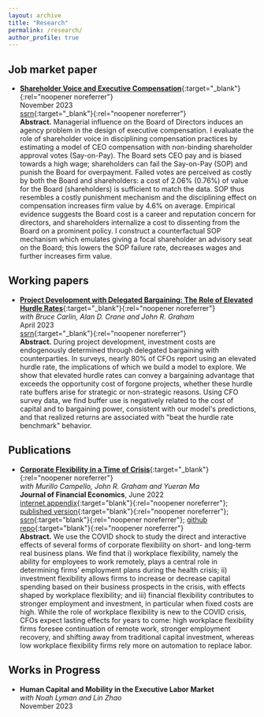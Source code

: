 ```yaml
---
layout: archive
title: "Research"
permalink: /research/
author_profile: true
---
```

## Job market paper
- [**Shareholder Voice and Executive Compensation**](<{{ site.baseurl }}/files/papers/shareholder_voice_jmp_jwb.pdf>){:target="_blank"}{:rel="noopener noreferrer"} <br/>
November 2023 <br/>
[ssrn](https://papers.ssrn.com/sol3/papers.cfm?abstract_id=4584580){:target="_blank"}{:rel="noopener noreferrer"} <br/>
**Abstract.**  Managerial influence on the Board of Directors induces an agency problem in the design of executive compensation. I evaluate the role of shareholder voice in disciplining compensation practices by estimating a model of CEO compensation with non-binding shareholder approval votes (Say-on-Pay). The Board sets CEO pay and is biased towards a high wage; shareholders can fail the Say-on-Pay (SOP) and punish the Board for overpayment. Failed votes are perceived as costly by both the Board and shareholders: a cost of 2.06% (0.76%) of value for the Board (shareholders) is sufficient to match the data. SOP thus resembles a costly punishment mechanism and the disciplining effect on compensation increases firm value by 4.6% on average. Empirical evidence suggests the Board cost is a career and reputation concern for directors, and shareholders internalize a cost to dissenting from the Board on a prominent policy. I construct a counterfactual SOP mechanism which emulates giving a focal shareholder an advisory seat on the Board; this lowers the SOP failure rate, decreases wages and further increases firm value. 

## Working papers
- [**Project Development with Delegated Bargaining: The Role of Elevated Hurdle Rates**](<{{ site.baseurl }}/files/papers/irr_buffer.pdf>){:target="_blank"}{:rel="noopener noreferrer"} <br/>
_with Bruce Carlin, Alan D. Crane and John R. Graham_<br/>
April 2023 <br/>
[ssrn](https://papers.ssrn.com/sol3/papers.cfm?abstract_id=4412436){:target="_blank"}{:rel="noopener noreferrer"} <br/>
**Abstract.** During project development, investment costs are endogenously determined through delegated bargaining with counterparties. In surveys, nearly 80% of CFOs report using an elevated hurdle rate, the implications of which we build a model to explore. We show that elevated hurdle rates can convey a bargaining advantage that exceeds the opportunity cost of forgone projects, whether these hurdle rate buffers arise for strategic or non-strategic reasons. Using CFO survey data, we find buffer use is negatively related to the cost of capital and to bargaining power, consistent with our model's predictions, and that realized returns are associated with "beat the hurdle rate benchmark" behavior.

## Publications
- [**Corporate Flexibility in a Time of Crisis**](<{{ site.baseurl }}/files/papers/corpflex.pdf>){:target="_blank"}{:rel="noopener noreferrer"}<br/>
_with Murillo Campello, John R. Graham and Yueran Ma_<br/>
**Journal of Financial Economics**, June 2022<br/>
[internet appendix](<{{ site.baseurl }}/files/papers/corpflex_IA.pdf>){:target="blank"}{:rel="noopener noreferrer"}; [published version](<https://www.sciencedirect.com/science/article/pii/S0304405X22000630>){:target="blank"}{:rel="noopener noreferrer"}; [ssrn](<https://papers.ssrn.com/sol3/papers.cfm?abstract_id=3778789>){:target="blank"}{:rel="noopener noreferrer"}; [github repo](<https://github.com/jwb4335/corporate_flexibility>){:target="blank"}{:rel="noopener noreferrer"}<br/>
**Abstract.** We use the COVID shock to study the direct and interactive effects of several forms of corporate flexibility on short- and long-term real business plans. We find that i) workplace flexibility, namely the ability for employees to work remotely, plays a central role in determining firms’ employment plans during the health crisis; ii) investment flexibility allows firms to increase or decrease capital spending based on their business prospects in the crisis, with effects shaped by workplace flexibility; and iii) financial flexibility contributes to stronger employment and investment, in particular when fixed costs are high.  While the role of workplace flexibility is new to the COVID crisis, CFOs expect lasting effects for years to come:  high workplace flexibility firms foresee continuation of remote work, stronger employment recovery, and shifting away from traditional capital investment, whereas low workplace flexibility firms rely more on automation to replace labor.

## Works in Progress
- **Human Capital and Mobility in the Executive Labor Market<!---({{ site.baseurl }}/files/papers/irr_buffer.pdf){:target="_blank"}{:rel="noopener noreferrer"}-->** <br/>
_with Noah Lyman and Lin Zhao_<br/>
November 2023 <br/>
<!---**Abstract.** We pose and estimate an equilibrium job search model of executive careers, allowing for general and firm-specific human capital accumulation, firm heterogeneity, and persistent shocks to executive productivity. Wage growth over the executive's career is decompsed into contributions of  job search and the general and firm-specific components of human capital, both within and between executive positions. Our model can rationalize the observed patterns in hiring and wages of CEOs at US public firms. Firm-specific human capital is key to executive productivity, which helps explains why over 70% of new CEOs are internal promotions. Job search leads to increases in CEO wages as external firms' poaching offers must compensate the CEO for her firm-specific human capital, _even though_ those skills do not transfer across firms.-->

